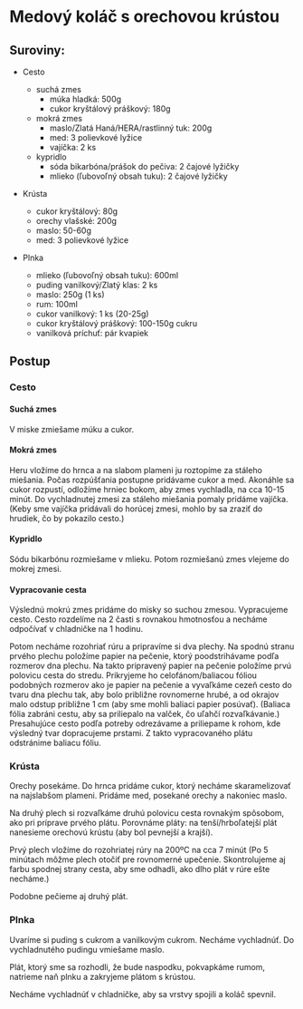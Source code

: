 # Medový koláč s orechovou krústou

## Suroviny:

- Cesto
    - suchá zmes
        - múka hladká: 500g
        - cukor kryštálový práškový: 180g
    - mokrá zmes
        - maslo/Zlatá Haná/HERA/rastlinný tuk: 200g
        - med: 3 polievkové lyžice
        - vajíčka: 2 ks
    - kypridlo
        - sóda bikarbóna/prášok do pečiva: 2 čajové lyžičky
        - mlieko (ľubovoľný obsah tuku): 2 čajové lyžičky

- Krústa
    - cukor kryštálový: 80g
    - orechy vlašské: 200g
    - maslo: 50-60g
    - med: 3 polievkové lyžice

- Plnka
    - mlieko (ľubovoľný obsah tuku): 600ml
    - puding vanilkový/Zlatý klas: 2 ks
    - maslo: 250g (1 ks)
    - rum: 100ml
    - cukor vanilkový: 1 ks (20-25g)
    - cukor kryštálový práškový: 100-150g cukru
    - vanilková príchuť: pár kvapiek

## Postup

### Cesto

#### Suchá zmes

V miske zmiešame múku a cukor.

#### Mokrá zmes

Heru vložíme do hrnca a na slabom plameni ju roztopíme za stáleho miešania. Počas rozpúšťania postupne pridávame cukor a med. Akonáhle sa cukor rozpustí, odložíme hrniec bokom, aby zmes vychladla, na cca 10-15 minút. Do vychladnutej zmesi za stáleho miešania pomaly pridáme vajíčka. (Keby sme vajíčka pridávali do horúcej zmesi, mohlo by sa zraziť do hrudiek, čo by pokazilo cesto.)

#### Kypridlo

Sódu bikarbónu rozmiešame v mlieku. Potom rozmiešanú zmes vlejeme do mokrej zmesi.

#### Vypracovanie cesta

Výslednú mokrú zmes pridáme do misky so suchou zmesou. Vypracujeme cesto. Cesto rozdelíme na 2 časti s rovnakou hmotnosťou a necháme odpočívať v chladničke na 1 hodinu.

Potom necháme rozohriať rúru a pripravíme si dva plechy. Na spodnú stranu prvého plechu položíme papier na pečenie, ktorý poodstrihávame podľa rozmerov dna plechu. Na takto pripravený papier na pečenie položíme prvú polovicu cesta do stredu. Prikryjeme ho celofánom/baliacou fóliou podobných rozmerov ako je papier na pečenie a vyvaľkáme cezeň cesto do tvaru dna plechu tak, aby bolo približne rovnomerne hrubé, a od okrajov malo odstup približne 1 cm (aby sme mohli baliaci papier posúvať). (Baliaca fólia zabráni cestu, aby sa priliepalo na valček, čo uľahčí rozvaľkávanie.) Presahujúce cesto podľa potreby odrezávame a priliepame k rohom, kde výsledný tvar dopracujeme prstami. Z takto vypracovaného plátu odstránime baliacu fóliu.

### Krústa

Orechy posekáme. Do hrnca pridáme cukor, ktorý necháme skaramelizovať na najslabšom plameni. Pridáme med, posekané orechy a nakoniec maslo.

Na druhý plech si rozvaľkáme druhú polovicu cesta rovnakým spôsobom, ako pri príprave prvého plátu. Porovnáme pláty: na tenší/hrboľatejší plát nanesieme orechovú krústu (aby bol pevnejší a krajší).

Prvý plech vložíme do rozohriatej rúry na 200ºC na cca 7 minút (Po 5 minútach môžme plech otočiť pre rovnomerné upečenie. Skontrolujeme aj farbu spodnej strany cesta, aby sme odhadli, ako dlho plát v rúre ešte necháme.)

Podobne pečieme aj druhý plát.

### Plnka

Uvaríme si puding s cukrom a vanilkovým cukrom. Necháme vychladnúť. Do vychladnutého pudingu vmiešame maslo.

Plát, ktorý sme sa rozhodli, že bude naspodku, pokvapkáme rumom, natrieme naň plnku a zakryjeme plátom s krústou.

Necháme vychladnúť v chladničke, aby sa vrstvy spojili a koláč spevnil.
